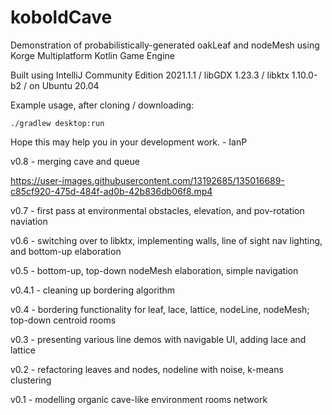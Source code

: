 # koboldCave
Demonstration of probabilistically-generated oakLeaf and nodeMesh using Korge Multiplatform Kotlin Game Engine

Built using IntelliJ Community Edition 2021.1.1 / libGDX 1.23.3 / libktx 1.10.0-b2 / on Ubuntu 20.04

Example usage, after cloning / downloading:

```./gradlew desktop:run```

Hope this may help you in your development work. - IanP

v0.8 - merging cave and queue

https://user-images.githubusercontent.com/13192685/135016689-c85cf920-475d-484f-ad0b-42b836db06f8.mp4

v0.7 - first pass at environmental obstacles, elevation, and pov-rotation naviation

v0.6 - switching over to libktx, implementing walls, line of sight nav lighting, and bottom-up elaboration

v0.5 - bottom-up, top-down nodeMesh elaboration, simple navigation

v0.4.1 - cleaning up bordering algorithm

v0.4 - bordering functionality for leaf, lace, lattice, nodeLine, nodeMesh; top-down centroid rooms

v0.3 - presenting various line demos with navigable UI, adding lace and lattice

v0.2 - refactoring leaves and nodes, nodeline with noise, k-means clustering

v0.1 - modelling organic cave-like environment rooms network
